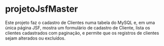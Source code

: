 # projetoJsfMaster
Este projeto faz o cadastro de Clientes numa tabela do MySQL e, em uma única página JSF, mostra um formulário de cadastro de Cliente, lista os clientes cadastrados com paginação, e permite que os registros de clientes sejam alterados ou excluídos.
